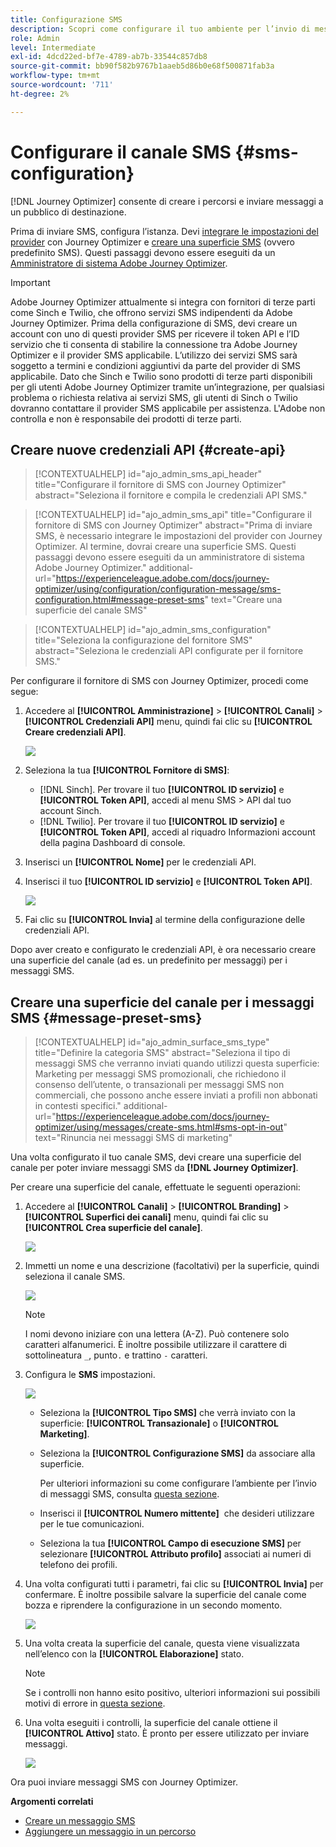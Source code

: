 ```yaml
---
title: Configurazione SMS
description: Scopri come configurare il tuo ambiente per l’invio di messaggi SMS con Journey Optimizer
role: Admin
level: Intermediate
exl-id: 4dcd22ed-bf7e-4789-ab7b-33544c857db8
source-git-commit: bb90f582b9767b1aaeb5d86b0e68f500871fab3a
workflow-type: tm+mt
source-wordcount: '711'
ht-degree: 2%

---
```


# Configurare il canale SMS {#sms-configuration}

[!DNL Journey Optimizer] consente di creare i percorsi e inviare messaggi a un pubblico di destinazione.

Prima di inviare SMS, configura l’istanza. Devi [integrare le impostazioni del provider](#create-api) con Journey Optimizer e [creare una superficie SMS](#message-preset-sms) (ovvero predefinito SMS). Questi passaggi devono essere eseguiti da un [Amministratore di sistema Adobe Journey Optimizer](../start/path/administrator.md).

>[!IMPORTANT]
>
>Adobe Journey Optimizer attualmente si integra con fornitori di terze parti come Sinch e Twilio, che offrono servizi SMS indipendenti da Adobe Journey Optimizer.  Prima della configurazione di SMS, devi creare un account con uno di questi provider SMS per ricevere il token API e l’ID servizio che ti consenta di stabilire la connessione tra Adobe Journey Optimizer e il provider SMS applicabile. L’utilizzo dei servizi SMS sarà soggetto a termini e condizioni aggiuntivi da parte del provider di SMS applicabile. Dato che Sinch e Twilio sono prodotti di terze parti disponibili per gli utenti Adobe Journey Optimizer tramite un’integrazione, per qualsiasi problema o richiesta relativa ai servizi SMS, gli utenti di Sinch o Twilio dovranno contattare il provider SMS applicabile per assistenza. L&#39;Adobe non controlla e non è responsabile dei prodotti di terze parti.

## Creare nuove credenziali API {#create-api}

>[!CONTEXTUALHELP]
>id="ajo_admin_sms_api_header"
>title="Configurare il fornitore di SMS con Journey Optimizer"
>abstract="Seleziona il fornitore e compila le credenziali API SMS."

>[!CONTEXTUALHELP]
>id="ajo_admin_sms_api"
>title="Configurare il fornitore di SMS con Journey Optimizer"
>abstract="Prima di inviare SMS, è necessario integrare le impostazioni del provider con Journey Optimizer. Al termine, dovrai creare una superficie SMS. Questi passaggi devono essere eseguiti da un amministratore di sistema Adobe Journey Optimizer."
>additional-url="https://experienceleague.adobe.com/docs/journey-optimizer/using/configuration/configuration-message/sms-configuration.html#message-preset-sms" text="Creare una superficie del canale SMS"

>[!CONTEXTUALHELP]
>id="ajo_admin_sms_configuration"
>title="Seleziona la configurazione del fornitore SMS"
>abstract="Seleziona le credenziali API configurate per il fornitore SMS."

Per configurare il fornitore di SMS con Journey Optimizer, procedi come segue:

1. Accedere al **[!UICONTROL Amministrazione]** > **[!UICONTROL Canali]** > **[!UICONTROL Credenziali API]** menu, quindi fai clic su **[!UICONTROL Creare credenziali API]**.

   ![](assets/sms_4.png)

1. Seleziona la tua **[!UICONTROL Fornitore di SMS]**:

   * [!DNL Sinch]. Per trovare il tuo **[!UICONTROL ID servizio]** e **[!UICONTROL Token API]**, accedi al menu SMS > API dal tuo account Sinch.
   * [!DNL Twilio]. Per trovare il tuo **[!UICONTROL ID servizio]** e **[!UICONTROL Token API]**, accedi al riquadro Informazioni account della pagina Dashboard di console.

1. Inserisci un **[!UICONTROL Nome]** per le credenziali API.

1. Inserisci il tuo **[!UICONTROL ID servizio]** e **[!UICONTROL Token API]**.

   ![](assets/sms_5.png)

1. Fai clic su **[!UICONTROL Invia]** al termine della configurazione delle credenziali API.

Dopo aver creato e configurato le credenziali API, è ora necessario creare una superficie del canale (ad es. un predefinito per messaggi) per i messaggi SMS.

## Creare una superficie del canale per i messaggi SMS {#message-preset-sms}

>[!CONTEXTUALHELP]
>id="ajo_admin_surface_sms_type"
>title="Definire la categoria SMS"
>abstract="Seleziona il tipo di messaggi SMS che verranno inviati quando utilizzi questa superficie: Marketing per messaggi SMS promozionali, che richiedono il consenso dell’utente, o transazionali per messaggi SMS non commerciali, che possono anche essere inviati a profili non abbonati in contesti specifici."
>additional-url="https://experienceleague.adobe.com/docs/journey-optimizer/using/messages/create-sms.html#sms-opt-in-out" text="Rinuncia nei messaggi SMS di marketing"

Una volta configurato il tuo canale SMS, devi creare una superficie del canale per poter inviare messaggi SMS da **[!DNL Journey Optimizer]**.

Per creare una superficie del canale, effettuate le seguenti operazioni:

1. Accedere al **[!UICONTROL Canali]** > **[!UICONTROL Branding]** > **[!UICONTROL Superfici dei canali]** menu, quindi fai clic su **[!UICONTROL Crea superficie del canale]**.

   ![](assets/preset-create.png)

1. Immetti un nome e una descrizione (facoltativi) per la superficie, quindi seleziona il canale SMS.

   ![](assets/sms_preset.png)

   >[!NOTE]
   >
   > I nomi devono iniziare con una lettera (A-Z). Può contenere solo caratteri alfanumerici. È inoltre possibile utilizzare il carattere di sottolineatura `_`, punto`.` e trattino `-` caratteri.

1. Configura le **SMS** impostazioni.

   ![](assets/preset-sms.png)

   * Seleziona la **[!UICONTROL Tipo SMS]** che verrà inviato con la superficie: **[!UICONTROL Transazionale]** o **[!UICONTROL Marketing]**.

   * Seleziona la **[!UICONTROL Configurazione SMS]** da associare alla superficie.

      Per ulteriori informazioni su come configurare l’ambiente per l’invio di messaggi SMS, consulta [questa sezione](#create-api).

   * Inserisci il **[!UICONTROL Numero mittente]** &#x200B; che desideri utilizzare per le tue comunicazioni.

   * Seleziona la tua **[!UICONTROL Campo di esecuzione SMS]** per selezionare **[!UICONTROL Attributo profilo]** associati ai numeri di telefono dei profili.

1. Una volta configurati tutti i parametri, fai clic su **[!UICONTROL Invia]** per confermare. È inoltre possibile salvare la superficie del canale come bozza e riprendere la configurazione in un secondo momento.

   ![](assets/sms_preset_2.png)

1. Una volta creata la superficie del canale, questa viene visualizzata nell’elenco con la **[!UICONTROL Elaborazione]** stato.

   >[!NOTE]
   >
   >Se i controlli non hanno esito positivo, ulteriori informazioni sui possibili motivi di errore in [questa sezione](#monitor-channel-surfaces).

1. Una volta eseguiti i controlli, la superficie del canale ottiene il **[!UICONTROL Attivo]** stato. È pronto per essere utilizzato per inviare messaggi.

   ![](assets/preset-active.png)

Ora puoi inviare messaggi SMS con Journey Optimizer.

**Argomenti correlati**

* [Creare un messaggio SMS](../messages/create-sms.md)
* [Aggiungere un messaggio in un percorso](../building-journeys/journeys-message.md)
